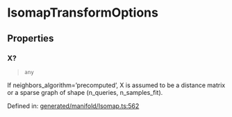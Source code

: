 # IsomapTransformOptions

## Properties

### X?

> `any`

If neighbors\_algorithm=’precomputed’, X is assumed to be a distance matrix or a sparse graph of shape (n\_queries, n\_samples\_fit).

Defined in:  [generated/manifold/Isomap.ts:562](https://github.com/transitive-bullshit/scikit-learn-ts/blob/b59c1ff/packages/sklearn/src/generated/manifold/Isomap.ts#L562)
